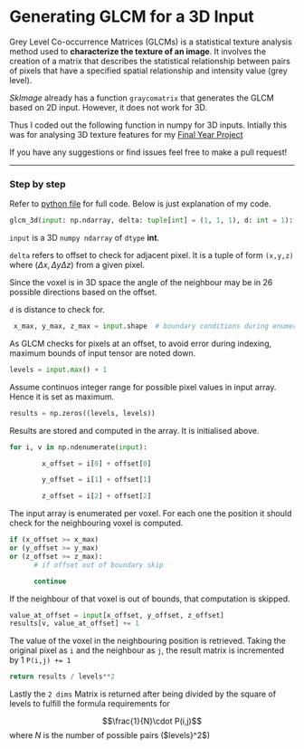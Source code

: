 # Generating GLCM for a 3D Input

Grey Level Co-occurrence Matrices (GLCMs) is a statistical texture analysis method used to **characterize the texture of an image**. It involves the creation of a matrix that describes the statistical relationship between pairs of pixels that have a specified spatial relationship and intensity value (grey level).

*SkImage* already has a function `graycomatrix` that generates the GLCM based on 2D input. However, it does not work for 3D.

Thus I coded out the following function in numpy for 3D inputs. Intially this was for analysing 3D texture features for my [Final Year Project](https://github.com/Prof-Iz/3D-Segmentation-of-Glioblastoma-from-MRI)

If you have any suggestions or find issues feel free to make a pull request!

---
### Step by step

Refer to [python file](https://github.com/Prof-Iz/GLCM-from-3D-NumPy-Input/blob/master/glcm_3d.py) for full code. Below is just explanation of my code.

```python
glcm_3d(input: np.ndarray, delta: tuple[int] = (1, 1, 1), d: int = 1):
```
`input` is a 3D `numpy ndarray` of `dtype` **int**.

`delta` refers to offset to check for adjacent pixel. It is a tuple of form `(x,y,z)` where $(\Delta x, \Delta y \Delta z)$ from a given pixel. 


Since the voxel is in 3D space the angle of the neighbour may be in 26 possible directions based on the offset.


`d` is distance to check for.


```python
 x_max, y_max, z_max = input.shape  # boundary conditions during enumeration
```

As GLCM checks for pixels at an offset, to avoid error during indexing, maximum bounds of input tensor are noted down.

```python
levels = input.max() + 1 
```
Assume continuos integer range for possible pixel values in input array. Hence it is set as maximum.

```python
results = np.zeros((levels, levels))
```

Results are stored and computed in the array. It is initialised above.



```python
for i, v in np.ndenumerate(input):

        x_offset = i[0] + offset[0]

        y_offset = i[1] + offset[1]

        z_offset = i[2] + offset[2]
```

The input array is enumerated per voxel. For each one the position it should check for the neighbouring voxel is computed.

```python
if (x_offset >= x_max) 
or (y_offset >= y_max) 
or (z_offset >= z_max):
      # if offset out of boundary skip

      continue
```

If the neighbour of that voxel is out of bounds, that computation is skipped.

```python
value_at_offset = input[x_offset, y_offset, z_offset]
results[v, value_at_offset] += 1
```

The value of the voxel in the neighbouring position is retrieved. Taking the original pixel as `i` and the neighbour as `j`, the result matrix is incremented by 1 `P(i,j) += 1`

```python
return results / levels**2
```

Lastly the `2 dims` Matrix is returned after being divided by the square of levels to fulfill the formula requirements for

$$\frac{1}{N}\cdot P(i,j)$$
where $N$ is the number of possible pairs ($levels}^2$)

